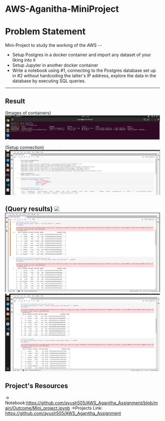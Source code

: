 AWS-Aganitha-MiniProject
============
Problem Statement
============
Mini-Project to study the working of the AWS --
* Setup Postgres in a docker container and import any dataset of your liking into it
* Setup Jupyter in another docker container
* Write a notebook using #1, connecting to the Postgres database set up in #2 without hardcoding the latter's IP address, explore the data in the database by executing SQL queries.

-----------
Result
-----------

 (Images of containers)
<img src="Images/docker.png">

 (Setup connection)
<img src="Images/setup.png"> 

(Query results)
<img src="Images/query1.png"> 
<img src="Images/query2.png">
<img src="Images/query3.png">
-----------
Project's Resources 
----------------
-> Notebook:https://github.com/ayush505/AWS_Aganitha_Assignment/blob/main/Outcome/Mini_project.ipynb
->Projects Link: https://github.com/ayush505/AWS_Aganitha_Assignment



